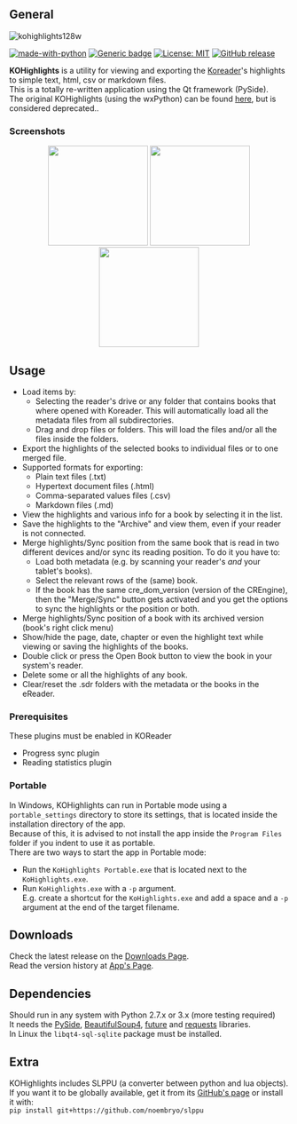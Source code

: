 ## General
![kohighlights128w](https://user-images.githubusercontent.com/24675403/234561476-97283ff8-5437-49cd-b4c5-3929886cf182.png)

[![made-with-python][Python]](https://www.python.org/)
[![Generic badge][OS]][ReleaseLink]
[![License: MIT][MIT]](LICENSE)
[![GitHub release][Release]][ReleaseLink]
<!-- [![Github all releases][TotalDown]][ReleaseLink] -->
<!-- [![Github Releases (by Release)][VersionDown]][ReleaseLink] -->


**KOHighlights** is a utility for viewing and exporting the
[Koreader](https://github.com/koreader/koreader)'s highlights to simple text, html, csv or markdown files.  
This is a totally re-written application using the Qt framework (PySide).  
The original KOHighlights (using the wxPython) can be found
[here](https://github.com/noonkey/KoHighlights), but is considered deprecated..


### Screenshots
<!-- ![HighLights ScreenShot](screen1.png) -->
<!-- ![HighLights ScreenShot](screen2.png) -->
<!-- ![HighLights ScreenShot](screen3.png) -->

<p align="center">
  <a href="https://raw.githubusercontent.com/noembryo/KoHighlights/master/screen1.png">
    <img src="https://raw.githubusercontent.com/noembryo/KoHighlights/master/screen1.png" height="180"></a>
  <a href="https://raw.githubusercontent.com/noembryo/KoHighlights/master/screen2.png">
    <img src="https://raw.githubusercontent.com/noembryo/KoHighlights/master/screen2.png" height="180"></a>
  <a href="https://raw.githubusercontent.com/noembryo/KoHighlights/master/screen3.png">
    <img src="https://raw.githubusercontent.com/noembryo/KoHighlights/master/screen3.png" height="180"></a>
</p>

## Usage
* Load items by:
    * Selecting the reader's drive or any folder that contains books that where opened with Koreader. This will automatically load all the metadata files from all subdirectories.
    * Drag and drop files or folders. This will load the files and/or all the files inside the folders.  
* Export the highlights of the selected books to individual files or to one merged file.
* Supported formats for exporting:
    * Plain text files (.txt)
    * Hypertext document files (.html)
    * Comma-separated values files (.csv)
    * Markdown files (.md)
* View the highlights and various info for a book by selecting it in the list.
* Save the highlights to the "Archive" and view them, even if your reader is not connected.
* Merge highlights/Sync position from the same book that is read in two different devices and/or sync its reading position. To do it you have to:
    * Load both metadata (e.g. by scanning your reader's _and_ your tablet's books).
    * Select the relevant rows of the (same) book.
    * If the book has the same cre_dom_version (version of the CREngine), then the "Merge/Sync" button gets activated and you get the options to sync the highlights or the position or both.
* Merge highlights/Sync position of a book with its archived version
  (book's right click menu) 
* Show/hide the page, date, chapter or even the highlight text while viewing or saving the highlights of the books. 
* Double click or press the Open Book button to view the book in your system's reader.
* Delete some or all the highlights of any book.
* Clear/reset the .sdr folders with the metadata or the books in the eReader.

### Prerequisites  
These plugins must be enabled in KOReader
* Progress sync plugin
* Reading statistics plugin

### Portable
In Windows, KOHighlights can run in Portable mode using a `portable_settings` directory to store its settings, that is located inside the installation directory of the app.  
Because of this, it is advised to not install the app inside the `Program Files` folder if you indent to use it as portable.  
There are two ways to start the app in Portable mode:
* Run the `KoHighlights Portable.exe` that is located next to the `KoHighlights.exe`.  
* Run `KoHighlights.exe` with a `-p` argument.  
E.g. create a shortcut for the `KoHighlights.exe` and add a space and a `-p` argument at the end of the target filename.

## Downloads
Check the latest release on the [Downloads Page][ReleaseLink].  
Read the version history at [App's Page](http://www.noembryo.com/apps.php?kohighlights).

## Dependencies
Should run in any system with Python 2.7.x or 3.x (more testing required)  
It needs the [PySide](https://pypi.org/project/PySide/),
[BeautifulSoup4](https://pypi.org/project/beautifulsoup4/),
[future](https://pypi.org/project/future/) and
[requests](https://pypi.org/project/requests/) libraries.  
In Linux the `libqt4-sql-sqlite` package must be installed.  

## Extra
KOHighlights includes SLPPU (a converter between python and lua objects).  
If you want it to be globally available, get it from its
[GitHub's page](https://github.com/noembryo/slppu) or install it with:  
`pip install git+https://github.com/noembryo/slppu`  


<!-- ##### Stargazers over time

[![Stargazers over time](https://starchart.cc/noembryo/KoHighlights.svg)](https://starchart.cc/noembryo/KoHighlights) -->

[Release]:https://img.shields.io/github/release/noembryo/KoHighlights.svg
[ReleaseLink]:https://GitHub.com/noembryo/KoHighlights/releases/
[TotalDown]:https://img.shields.io/github/downloads/noembryo/KoHighlights/total.svg
[VersionDown]:https://img.shields.io/github/downloads/noembryo/KoHighlights/v1.2.2.0/total.svg
[Python]:https://img.shields.io/badge/Made%20with-Python-1f425f.svg
[OS]:https://img.shields.io/badge/OS-Windows&nbsp;/&nbsp;Linux-darkgreen.svg
[MIT]:https://img.shields.io/badge/License-MIT-green.svg
